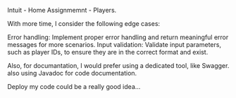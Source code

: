 Intuit - Home Assignmemnt - Players.

With more time, I consider the following edge cases:

Error handling: Implement proper error handling and return meaningful error messages for more scenarios.
Input validation: Validate input parameters, such as player IDs, to ensure they are in the correct format and exist.

Also, for documantation, I would prefer using a dedicated tool, like Swagger. also using Javadoc for code documentation.

Deploy my code could be a really good idea...
